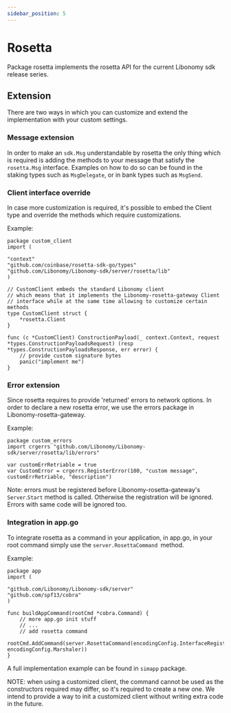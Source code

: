 ```yaml
---
sidebar_position: 5
---
```


# Rosetta

Package rosetta implements the rosetta API for the current Libonomy sdk release series.

## Extension

There are two ways in which you can customize and extend the implementation with your custom settings.

### Message extension

In order to make an `sdk.Msg` understandable by rosetta the only thing which is required is adding the methods to your message that satisfy the `rosetta.Msg` interface. Examples on how to do so can be found in the staking types such as `MsgDelegate`, or in bank types such as `MsgSend`.

### Client interface override

In case more customization is required, it's possible to embed the Client type and override the methods which require customizations.

Example:

```
package custom_client
import (

"context"
"github.com/coinbase/rosetta-sdk-go/types"
"github.com/Libonomy/Libonomy-sdk/server/rosetta/lib"
)

// CustomClient embeds the standard Libonomy client
// which means that it implements the Libonomy-rosetta-gateway Client
// interface while at the same time allowing to customize certain methods
type CustomClient struct {
    *rosetta.Client
}

func (c *CustomClient) ConstructionPayload(_ context.Context, request *types.ConstructionPayloadsRequest) (resp *types.ConstructionPayloadsResponse, err error) {
    // provide custom signature bytes
    panic("implement me")
}

```

### Error extension

Since rosetta requires to provide 'returned' errors to network options. In order to declare a new rosetta error, we use the errors package in Libonomy-rosetta-gateway.

Example:

```
package custom_errors
import crgerrs "github.com/Libonomy/Libonomy-sdk/server/rosetta/lib/errors"

var customErrRetriable = true
var CustomError = crgerrs.RegisterError(100, "custom message", customErrRetriable, "description")

```

Note: errors must be registered before Libonomy-rosetta-gateway's `Server`.`Start` method is called. Otherwise the registration will be ignored. Errors with same code will be ignored too.

### Integration in app.go

To integrate rosetta as a command in your application, in app.go, in your root command simply use the `server.RosettaCommand `method.

Example:

```
package app
import (

"github.com/Libonomy/Libonomy-sdk/server"
"github.com/spf13/cobra"
)

func buildAppCommand(rootCmd *cobra.Command) {
    // more app.go init stuff
	// ...
    // add rosetta command
	rootCmd.AddCommand(server.RosettaCommand(encodingConfig.InterfaceRegistry, encodingConfig.Marshaler))
}

```

A full implementation example can be found in `simapp` package.

NOTE: when using a customized client, the command cannot be used as the constructors required may differ, so it's required to create a new one. We intend to provide a way to init a customized client without writing extra code in the future.

